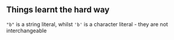 


## Things learnt the hard way

`"b"` is a string literal, whilst `'b'` is a character literal - they are not interchangeable
